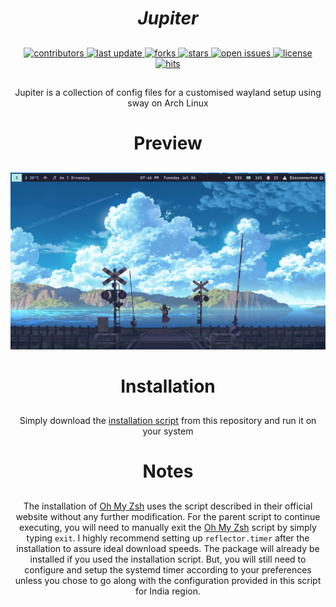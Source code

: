 <div align="center">

# *Jupiter*

##

<!-- Badges -->
<p>
  <a href="https://github.com/christop23/jupiter/graphs/contributors">
    <img src="https://img.shields.io/github/contributors/christop23/jupiter" alt="contributors" />
  </a>
  <a href="https://github.com/christop23/jupiter/commits/master">
    <img src="https://img.shields.io/github/last-commit/christop23/jupiter" alt="last update" />
  </a>
  <a href="https://github.com/christop23/jupiter/network/members">
    <img src="https://img.shields.io/github/forks/christop23/jupiter" alt="forks" />
  </a>
  <a href="https://github.com/christop23/jupiter/stargazers">
    <img src="https://img.shields.io/github/stars/christop23/jupiter" alt="stars" />
  </a>
  <a href="https://github.com/christop23/jupiter/issues/">
    <img src="https://img.shields.io/github/issues/christop23/jupiter" alt="open issues" />
  </a>
  <a href="https://github.com/christop23/jupiter/blob/master/LICENSE.md">
    <img src="https://img.shields.io/github/license/christop23/jupiter.svg" alt="license" />
  </a>
  <a href="">
    <img src="https://hits.seeyoufarm.com/api/count/incr/badge.svg?url=https%3A%2F%2Fgithub.com%2Fchristop23%2Fjupiter&count_bg=%23FF0000&title_bg=%23555555&icon=tinder.svg&icon_color=%23FF0000&title=Hits&edge_flat=false" alt="hits" />
  </a>
</p>

##
Jupiter is a collection of config files for a customised wayland setup using sway on Arch Linux

# Preview

##
<img src="https://raw.githubusercontent.com/christop23/jupiter/main/preview.png"/>

# Installation

##
Simply download the <a href="https://github.com/christop23/jupiter/blob/main/jupiter.sh">installation script</a> from this repository and run it on your system

# Notes

##
The installation of <a href="https://ohmyz.sh">Oh My Zsh</a> uses the script described in their official website without any further modification. For the parent script to continue executing, you will need to manually exit the <a href="https://ohmyz.sh">Oh My Zsh</a> script by simply typing `exit`.  I highly recommend setting up `reflector.timer` after the installation to assure ideal download speeds. The package will already be installed if you used the installation script. But, you will still need to configure and setup the systemd timer according to your preferences unless you chose to go along with the configuration provided in this script for India region.
</div>
